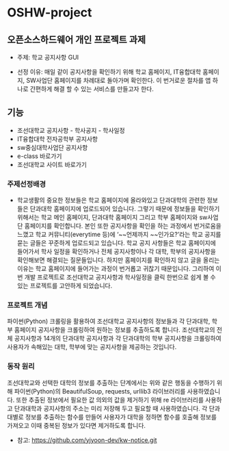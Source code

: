 # OSHW-project

## 오픈소스하드웨어 개인 프로젝트 과제

* 주제: 학교 공지사항 GUI

* 선정 이유: 매일 같이 공지사항을 확인하기 위해 학교 홈페이지, IT융합대학 홈페이지, SW사업단 홈페이지를 차례대로 돌아가며 확인한다. 
          이 번거로운 절차를 앱 하나로 간편하게 해결 할 수 있는 서비스를 만들고자 한다.
           
## 기능         
* 조선대학교 공지사항 - 학사공지 - 학사일정
* IT융합대학 전자공학부 공지사항 
* sw중심대학사업단 공지사항
* e-class 바로가기
* 조선대학교 사이트 바로가기

### 주제선정배경 
 - 학교생활의 중요한 정보들은 학교 홈페이지에 올라와있고 단과대학의 관련한 정보들은 단과대학 홈페이지에 업로드되어 있습니다. 그렇기 때문에 정보들을 확인하기 위해서는 학교 메인 홈페이지, 단과대학 홈페이지 그리고 학부 홈페이지와 sw사업단 홈페이지를 확인합니다. 본인 또한 공지사항을 확인을 하는 과정에서 번거로움을 느꼈고 학교 커뮤니티(everytime 등)에 ‘~~언제까지 ~~인가요?’라는 학교 공지를 묻는 글들은 꾸준하게 업로드되고 있습니다. 학교 공지 사항들은 학교 홈페이지에 들어가서 학사 일정을 확인하거나 전체 공지사항이나 각 대학, 학부의 공지사항을 확인해보면 해결되는 질문들입니다. 하지만 홈페이지를 확인하지 않고 글을 올리는 이유는 학교 홈페이지에 들어가는 과정이 번거롭고 귀찮기 때문입니다. 그리하여 이번 개발 프로젝트로 조선대학교 공지사항과 학사일정을 클릭 한번으로 쉽게 볼 수 있는 프로젝트를 고안하게 되었습니다.

### 프로젝트 개념
파이썬(Python) 크롤링을 활용하여 조선대학교 공지사항의 정보들과 각 단과대학, 학부 홈페이지 공지사항을 크롤링하여 원하는 정보를 추출하도록 합니다. 조선대학교의 전체 공지사항과 14개의 단과대학 공지사항과 각 단과대학의 학부 공지사항을 크롤링하여 사용자가 속해있는 대학, 학부에 맞는 공지사항을 제공하는 것입니다.
          
   
### 동작 원리 
 조선대학교와 선택한 대학의 정보를 추출하는 단계에서는 위와 같은 행동을 수행하기 위해 파이썬(Python)의 BeautifulSoup,  requests, urllib3 라이브러리를 사용하였습니다. 또한 추출된 정보에서 필요한 값 의외의 값을 제거하기 위해 re 라이브러리를 사용하고 단과대학과 공지사항의 주소는 미리 저장해 두고 필요할 때 사용하였습니다. 각 단과대별로 정보를 추출하는 함수를 만들어 사용자가 대학을 정하면 함수를 호출해 정보를 가져오고 이때 중복된 정보가 있다면 제거하도록 합니다.
 
 
 
 
- 참고: https://github.com/yjyoon-dev/kw-notice.git
